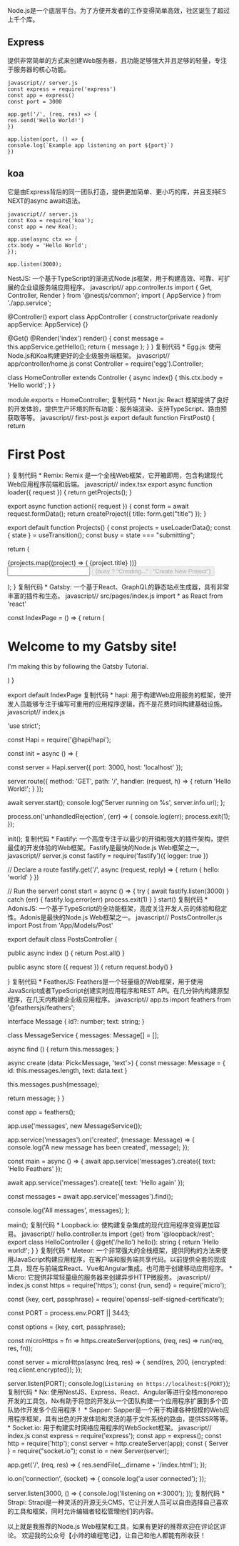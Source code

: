 Node.js是一个底层平台。为了方便开发者的工作变得简单高效，社区诞生了超过上千个库。

## Express
提供非常简单的方式来创建Web服务器，且功能足够强大并且足够的轻量，专注于服务器的核心功能。

```
javascript// server.js
const express = require('express')
const app = express()
const port = 3000

app.get('/', (req, res) => {
res.send('Hello World!')
})

app.listen(port, () => {
console.log(`Example app listening on port ${port}`)
})
```

## koa
它是由Express背后的同一团队打造，提供更加简单、更小巧的库，并且支持ES NEXT的async await语法。
```
javascript// server.js
const Koa = require('koa');
const app = new Koa();

app.use(async ctx => {
ctx.body = 'Hello World';
});

app.listen(3000);
```
 
NestJS: 一个基于TypeScript的渐进式Node.js框架，用于构建高效、可靠、可扩展的企业级服务端应用程序。
javascript// app.controller.ts
import { Get, Controller, Render } from '@nestjs/common';
import { AppService } from './app.service';

@Controller()
export class AppController {
constructor(private readonly appService: AppService) {}

@Get()
@Render('index')
render() {
const message = this.appService.getHello();
return { message };
}
}
复制代码
	* 
Egg.js: 使用Node.js和Koa构建更好的企业级服务端框架。
javascript// app/controller/home.js
const Controller = require('egg').Controller;

class HomeController extends Controller {
async index() {
this.ctx.body = 'Hello world';
}
}

module.exports = HomeController;
复制代码
	* 
Next.js: React 框架提供了良好的开发体验，提供生产环境的所有功能：服务端渲染、支持TypeScript、路由预获取等等。
javascript// first-post.js
export default function FirstPost() {
return <h1>First Post</h1>
}
复制代码
	* 
Remix: Remix 是一个全栈Web框架，它开箱即用，包含构建现代Web应用程序前端和后端。
javascript// index.tsx
export async function loader({ request }) {
return getProjects();
}

export async function action({ request }) {
const form = await request.formData();
return createProject({ title: form.get("title") });
}

export default function Projects() {
const projects = useLoaderData();
const { state } = useTransition();
const busy = state === "submitting";

return (
<div>
{projects.map((project) => (
<Link to={project.slug}>{project.title}</Link>
))}

<Form method="post">
<input name="title" />
<button type="submit" disabled={busy}>
{busy ? "Creating..." : "Create New Project"}
</button>
</Form>
</div>
);
}
复制代码
	* 
Gatsby: 一个基于React、GraphQL的静态站点生成器，具有非常丰富的插件和生态。
javascript// src/pages/index.js
import * as React from 'react'

const IndexPage = () => {
return (
<main>
<title>Home Page</title>
<h1>Welcome to my Gatsby site!</h1>
<p>I'm making this by following the Gatsby Tutorial.</p>
</main>
)
}

export default IndexPage
复制代码
	* 
hapi: 用于构建Web应用服务的框架，使开发人员能够专注于编写可重用的应用程序逻辑，而不是花费时间构建基础设施。
javascript// index.js

'use strict';

const Hapi = require('@hapi/hapi');

const init = async () => {

const server = Hapi.server({
port: 3000,
host: 'localhost'
});

server.route({
method: 'GET',
path: '/',
handler: (request, h) => {
return 'Hello World!';
}
});

await server.start();
console.log('Server running on %s', server.info.uri);
};

process.on('unhandledRejection', (err) => {
console.log(err);
process.exit(1);
});

init();
复制代码
	* 
Fastify: 一个高度专注于以最少的开销和强大的插件架构，提供最佳的开发体验的Web框架。Fastify是最快的Node.js Web框架之一。
javascript// server.js
const fastify = require('fastify')({ logger: true })

// Declare a route
fastify.get('/', async (request, reply) => {
return { hello: 'world' }
})

// Run the server!
const start = async () => {
try {
await fastify.listen(3000)
} catch (err) {
fastify.log.error(err)
process.exit(1)
}
}
start()
复制代码
	* 
AdonisJS: 一个基于TypeScript的全功能框架，高度关注开发人员的体验和稳定性。Adonis是最快的Node.js Web框架之一。
javascript// PostsController.js
import Post from 'App/Models/Post'

export default class PostsController {

public async index () {
return Post.all()
}

public async store ({ request }) {
return request.body()
}

}
复制代码
	* 
FeatherJS: Feathers是一个轻量级的Web框架，用于使用JavaScript或者TypeScript创建实时应用程序和REST API。在几分钟内构建原型程序，在几天内构建企业级应用程序。
javascript// app.ts
import feathers from '@feathersjs/feathers';

interface Message {
id?: number;
text: string;
}


class MessageService {
messages: Message[] = [];

async find () {
return this.messages;
}

async create (data: Pick<Message, 'text'>) {
const message: Message = {
id: this.messages.length,
text: data.text
}

this.messages.push(message);

return message;
}
}

const app = feathers();

app.use('messages', new MessageService());

app.service('messages').on('created', (message: Message) => {
console.log('A new message has been created', message);
});

const main = async () => {
await app.service('messages').create({
text: 'Hello Feathers'
});

await app.service('messages').create({
text: 'Hello again'
});

const messages = await app.service('messages').find();

console.log('All messages', messages);
};

main();
复制代码
	* 
Loopback.io: 使构建复杂集成的现代应用程序变得更加容易。
javascript// hello.controller.ts
import {get} from '@loopback/rest';
export class HelloController {
@get('/hello')
hello(): string {
return 'Hello world!';
}
}
复制代码
	* 
Meteor: 一个非常强大的全栈框架，提供同构的方法来使用JavaScript构建应用程序，在客户端和服务端共享代码。以前提供全套的现成工具，现在与前端库React、Vue和Angular集成。也可用于创建移动应用程序。
	* 
Micro: 它提供非常轻量级的服务器来创建异步HTTP微服务。
javascript// index.js
const https = require('https');
const {run, send} = require('micro');

const {key, cert, passphrase} = require('openssl-self-signed-certificate');

const PORT = process.env.PORT || 3443;

const options = {key, cert, passphrase};

const microHttps = fn => https.createServer(options, (req, res) => run(req, res, fn));

const server = microHttps(async (req, res) => {
send(res, 200, {encrypted: req.client.encrypted});
});

server.listen(PORT);
console.log(`Listening on https://localhost:${PORT}`);
复制代码
	* 
Nx: 使用NestJS、Express、React、Angular等进行全栈monorepo开发的工具包，Nx有助于将您的开发从一个团队构建一个应用程序扩展到多个团队协作开发多个应用程序！
	* 
Sapper: Sapper是一个用于构建各种规模的Web应用程序框架，具有出色的开发体验和灵活的基于文件系统的路由，提供SSR等等。
	* 
Socket.io: 用于构建实时网络应用程序的WebSocket框架。
javascript// index.js
const express = require('express');
const app = express();
const http = require('http');
const server = http.createServer(app);
const { Server } = require("socket.io");
const io = new Server(server);

app.get('/', (req, res) => {
res.sendFile(__dirname + '/index.html');
});

io.on('connection', (socket) => {
console.log('a user connected');
});

server.listen(3000, () => {
console.log('listening on *:3000');
});
复制代码
	* 
Strapi: Strapi是一种灵活的开源无头CMS，它让开发人员可以自由选择自己喜欢的工具和框架，同时允许编辑者轻松管理他们的内容。


以上就是我推荐的Node.js Web框架和工具，如果有更好的推荐欢迎在评论区评论。
欢迎我的公众号【小帅的编程笔记】，让自己和他人都能有所收获！
